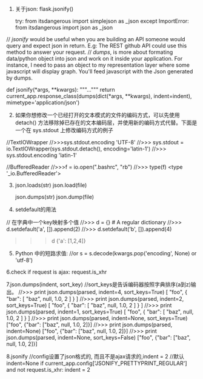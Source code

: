 1. 关于json:
	flask.jsonify()

	try:
    from itsdangerous import simplejson as _json
except ImportError:
    from itsdangerous import json as _json


// *jsonify* would be useful when you are building an API someone would query and expect json in return. E.g: The REST github API could use this method to answer your request.
// *dumps*, is more about formating data/python object into json and work on it inside your application. For instance, I need to pass an object to my representation layer where some javascript will display graph. You'll feed javascript with the Json generated by dumps.

def jsonify(*args, **kwargs):
"""..."""
    return current_app.response_class(dumps(dict(*args, **kwargs),
        indent=indent),
        mimetype='application/json')

2. 如果你想修改一个已经打开的文本模式的文件的编码方式，可以先使用 detach() 方法移除掉已存在的文本编码层，并使用新的编码方式代替。下面是一个在 sys.stdout 上修改编码方式的例子

 //TextIOWrapper
 //>>>sys.stdout.encoding 
 'UTF-8' 
 //>>> sys.stdout = io.TextIOWrapper(sys.stdout.detach(), encoding='latin-1') 
 //>>> sys.stdout.encoding 'latin-1' 


//BufferedReader
//>>>f = io.open(".bashrc", "rb")
//>>> type(f)
<type '_io.BufferedReader'>


3. json.loads(str)
   json.load(file)

   json.dumps(str)
   json.dump(file)

4. setdefault的用法

// 在字典中一个key映射多个值
//>>> d = {} # A regular dictionary 
//>>> d.setdefault('a', []).append(2) 
//>>> d.setdefault('b', []).append(4)

>>> d
{'a': [1,2,4]}


5. Python 中的短路求值:
//or
s = s.decode(kwargs.pop('encoding', None) or 'utf-8')


6.check if request is ajax:
request.is_xhr


7.json.dumps(indent, sort_key)
//sort_keys是告诉编码器按照字典排序(a到z)输出。
//>>> print json.dumps(parsed, indent=4, sort_keys=True)
[
    "foo", 
    {
        "bar": [
            "baz", 
            null, 
            1.0, 
            2
        ]
    }
]
//>>> print json.dumps(parsed, indent=2, sort_keys=True)
[
  "foo", 
  {
    "bar": [
      "baz", 
      null, 
      1.0, 
      2
    ]
  }
]
//>>> print json.dumps(parsed, indent=1, sort_keys=True)
[
 "foo", 
 {
  "bar": [
   "baz", 
   null, 
   1.0, 
   2
  ]
 }
]
//>>> print json.dumps(parsed, indent=None, sort_keys=True)
["foo", {"bar": ["baz", null, 1.0, 2]}]
//>>> print json.dumps(parsed, indent=None)
["foo", {"bar": ["baz", null, 1.0, 2]}]
//>>> print json.dumps(parsed, indent=None, sort_keys=False)
["foo", {"bar": ["baz", null, 1.0, 2]}]


8.jsonify
//config设置了json格式的, 而且不是ajax请求的,indent = 2
//默认indent=None
if current_app.config['JSONIFY_PRETTYPRINT_REGULAR'] \
        and not request.is_xhr:
        indent = 2

